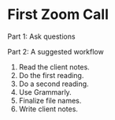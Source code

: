 # First Zoom Call

Part 1: Ask questions

Part 2: A suggested workflow

1. Read the client notes.
2. Do the first reading.
3. Do a second reading.
4. Use Grammarly.
5. Finalize file names.
6. Write client notes.

